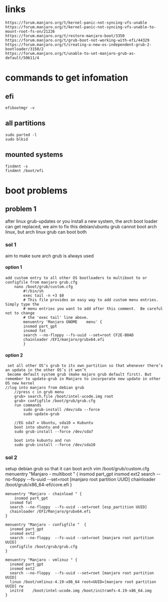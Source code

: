 # links
    https://forum.manjaro.org/t/kernel-panic-not-syncing-vfs-unable
    https://forum.manjaro.org/t/kernel-panic-not-syncing-vfs-unable-to-mount-root-fs-on/21226
    https://forum.manjaro.org/t/restore-manjaro-boot/3350
    https://forum.manjaro.org/t/grub-boot-not-working-with-efi/44329
    https://forum.manjaro.org/t/creating-a-new-os-independent-grub-2-bootloader/3150/2
    https://forum.manjaro.org/t/unable-to-set-manjaro-grub-as-default/50611/4

# commands to get infomation
## efi
	efibootmgr -v
## all partitions
	sudo parted -l
	sudo blkid
## mounted systems
	findmnt -s
	findmnt /boot/efi

# boot problems 
## problem 1
after linux grub-updates or you install a new system, the arch boot loader can get replaced, we aim to fix this
  debian/ubuntu grub cannot boot arch linux, but arch linux grub can boot both
### sol 1
aim to make sure arch grub is always used
#### option 1
    add custom entry to all other OS bootloaders to multiboot to or configfile from manjaro grub.cfg
        nano /boot/grub/custom.cfg
            #!/bin/sh
            exec tail -n +3 $0
            # This file provides an easy way to add custom menu entries.  Simply type the
            # menu entries you want to add after this comment.  Be careful not to change
            # the 'exec tail' line above.
            menuentry 'Manjaro GNOME    menu' {
            insmod part_gpt 
            insmod fat
            search --no-floppy --fs-uuid --set=root CF2E-B0AD
            chainloader /EFI/manjaro/grubx64.efi 
            }
				
#### option 2 
     set all other OS’s grub to its own partition so that whenever there’s an update in the other OS’s it won’t 
     become default system grub (make majaro grub default first). But remember to update-grub in Manjaro to incorporate new update in other OS new kernel
    //log into manjaro from debian grub
        //press c in grub menu
        grub> search.file /boot/intel-ucode.img root
        grub> configfile /boot/grub/grub.cfg
        run commands
            sudo grub-install /dev/sda --force
            sudo update-grub

        //EG sda7 = Ubuntu, sda10 = Kubuntu
        boot into ubuntu and run
        sudo grub-install --force /dev/sda7
        
        boot into kubuntu and run
        sudo grub-install --force /dev/sda10

### sol 2
setup debian grub so that it can boot arch
  vim /boot/grub/custom.cfg
    menuentry "Manjaro - multiboot " {
      insmod part_gpt
      insmod ext2
      search --no-floppy  --fs-uuid --set=root [manjaro root partition UUID]
      chainloader /boot/grub/x86_64-efi/core.efi
    }

    menuentry "Manjaro - chainload " {
        insmod part_gpt
      insmod fat
      search --no-floppy  --fs-uuid --set=root [esp_partition UUID]
      chainloader /EFI/Manjaro/grubx64.efi
    }

    menuentry "Manjaro - configfile "  {
      insmod part_gpt
      insmod ext2
      search --no-floppy  --fs-uuid --set=root [manjaro root partition UUID]
      configfile /boot/grub/grub.cfg
    }

    menuentry "Manjaro - vmlinuz " {
      insmod part_gpt
      insmod ext2
      search --no-floppy  --fs-uuid --set=root [manjaro root partition UUID]
      linux	/boot/vmlinuz-4.19-x86_64 root=UUID=[manjaro root partition UUID] rw
      initrd	/boot/intel-ucode.img /boot/initramfs-4.19-x86_64.img
    }				
